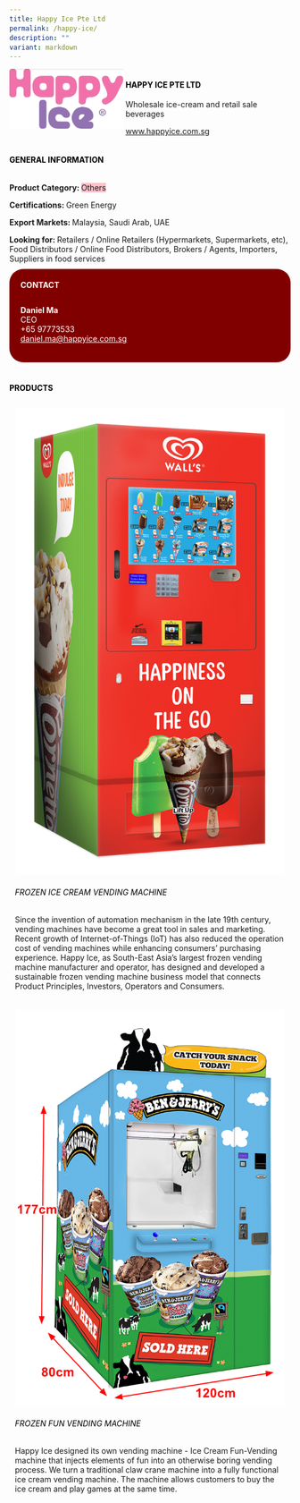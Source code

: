 ```yaml
---
title: Happy Ice Pte Ltd
permalink: /happy-ice/
description: ""
variant: markdown
---
```

<div class="flex-paragraph"> 
<p style="text-transform: uppercase">
</p>
</div> 
<div class="flex-container" style="display: flex; flex-wrap: wrap;"> 
<div class="card sgds" style="flex: 1 1 40%; display: block;">
<img src="/images/happyice.png">
</div> 
<div class="card-sgds" style="flex: 1 1 58%; display: block; margin-left: 3px"> 
<h4 style="text-transform: uppercase; color: black;">
<b>Happy Ice Pte Ltd
</b>
</h4> 
<p>Wholesale ice-cream and retail sale beverages
</p> 
<p>
<a href="https://www.happyice.com.sg" target="_blank">www.happyice.com.sg
</a>
</p> 
</div> 
</div> 
<h4 style="text-transform: uppercase; color: black;">
<b>General Information
</b>
</h4> 
<div class="flex-container" style="display: flex; flex-wrap: wrap;"> 
<div class="card sgds" style="flex: 1 1 65%; display: block; align-self: stretch"> 
<div class="flex-paragraph"> 
<p>
<b>Product Category: 
</b>
<span style="background-color: pink; border-radius: 10 px;">Others
</span>
</p> 
<p>
<b>Certifications: 
</b> Green Energy
</p> 
<p>
<b>Export Markets: 
</b>Malaysia, Saudi Arab, UAE
</p> 
<p style="margin-bottom: 10px;">
<b>Looking for: 
</b>Retailers / Online Retailers (Hypermarkets, Supermarkets, etc), Food Distributors / Online Food Distributors, Brokers / Agents, Importers, Suppliers in food services
</p> 
</div> 
</div> 
<div class="card sgds" style="flex: 1 1 35%; padding: 10px; display: block; background-color: maroon; border-radius: 25px; align-self: center;"> 
<h4 style="color: white; margin-top: 10px; margin-left: 10px;">CONTACT
</h4> 
<div class="flex-paragraph"> 
<p style="padding: 10px; color: white;">
<b>Daniel Ma
</b>
<br>CEO
<br>+65 97773533
<br>
<a href="mailto:daniel.ma@happyice.com.sg" style="color: white;">daniel.ma@happyice.com.sg
</a>
</p> 
</div> 
</div> 
</div> 
<br> 
<h4 style="text-transform: uppercase; color: black;">
<b>products
</b>
</h4> 
<div style="display: flex; flex-wrap: wrap;"> 
<div class="card sgds" style="flex: 1 1 47%; margin: 10px; display: block;"> 
<div class="flex-image" style="display: block;">
<img src="/images/happy_ice_product1.png">
</div> 
<div class="flex-paragraph"> 
<h6 style="text-transform: uppercase; color: black;">Frozen Ice Cream Vending Machine
</h6> 
<p>Since the invention of automation mechanism in the late 19th century, vending machines have become a great tool in sales and marketing. Recent growth of Internet-of-Things (IoT) has also reduced the operation cost of vending machines while enhancing consumers’ purchasing experience. Happy Ice, as South-East Asia’s largest frozen vending machine manufacturer and operator, has designed and developed a sustainable frozen vending machine business model that connects Product Principles, Investors, Operators and Consumers.
</p>
</div> 
</div> 
<div class="card sgds" style="flex: 1 1 47%; margin: 10px; display: block;"> 
<div class="flex-image" style="display: block;">
<img src="/images/happy_ice_product2.png">
</div> 
<div class="flex-paragraph"> 
<h6 style="text-transform: uppercase; color: black;"> Frozen Fun Vending Machine
</h6> 
<p>Happy Ice designed its own vending machine - Ice Cream Fun-Vending machine that injects elements of fun into an otherwise boring vending process. We turn a traditional claw crane machine into a fully functional ice cream vending machine. The machine allows customers to buy the ice cream and play games at the same time.
</p>
</div> 
</div> 
</div>